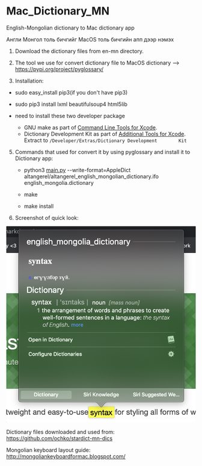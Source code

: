 # Mac_Dictionary_MN
English-Mongolian dictionary to Mac dictionary app

Англи Монгол толь бичгийг MacOS толь бичгийн апп дээр нэмэх

1. Download the dictionary files from en-mn directory.

2. The tool we use for convert dictionary file to MacOS dictionary --> https://pypi.org/project/pyglossary/

4. Installation: 

  - sudo easy_install pip3(if you don't have pip3)
  - sudo pip3 install lxml beautifulsoup4 html5lib
  - need to install these two developer package 

    - GNU make as part of [Command Line Tools for Xcode](http://developer.apple.com/downloads).
    - Dictionary Development Kit as part of [Additional Tools for Xcode](http://developer.apple.com/downloads). Extract to `/Developer/Extras/Dictionary Development        Kit`

5. Commands that used for convert it by using pyglossary and install it to Dictionary app:

    - python3 [main.py](http://main.py/) --write-format=AppleDict altangerel/altangerel_english_mongolian_dictionary.ifo english_mongolia.dictionary

    - make

    - make install
  
6. Screenshot of quick look:

  ![Test Image 1](https://github.com/N3TBOY/Mac_Dictionary_MN/blob/master/en-mn/Screen%20Shot%202020-07-31%20at%2018.19.10.png)

Dictionary files downloaded and used from: https://github.com/ochko/stardict-mn-dics

Mongolian keyboard layout guide: http://mongoliankeyboardformac.blogspot.com/
